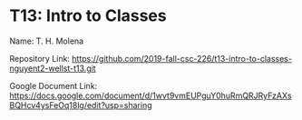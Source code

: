 # T13: Intro to Classes

Name: T. H. Molena

Repository Link: https://github.com/2019-fall-csc-226/t13-intro-to-classes-nguyent2-wellst-t13.git

Google Document Link: https://docs.google.com/document/d/1wvt9vmEUPguY0huRmQRJRyFzAXsBQHcv4ysFeOq18lg/edit?usp=sharing
